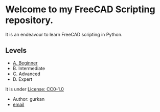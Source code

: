 <h1>Welcome to my <strong>FreeCAD Scripting</strong> repository.</h1>
<p>It is an endeavour to learn FreeCAD scripting in Python.</p>

<h2>Levels</h2>
<ul>
    <li><a href = 'A_BEGINNER'>A. Beginner</a></li>
    <li>B. Intermediate</li>
    <li>C. Advanced</li>
    <li>D. Expert</li>
</ul>

<p>It is under <a href = 'https://github.com/gurkansahin28/FreeCADScripting?tab=CC0-1.0-1-ov-file#readme'>License: CC0-1.0</a>
</p>

<p>
    <ul>
        <li>
        Author: gurkan
        </li>
        <li>
        <a href="mailto:gurkansahin28@gmail.com">email</a>        </li>
    </ul>
</p>